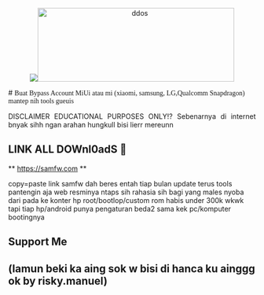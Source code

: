 <p align="center"><img src="https://ibb.co/VBgHJrm"><img src="https://i.ibb.co/zfX8QjJ/Sample2-tools.png" width="400px" height="150px" alt="ddos"></p>
# <a style="font-family:cursive">Buat Bypass Account MiUi atau mi (xiaomi, samsung, LG,Qualcomm Snapdragon) mantep nih tools gueuis</a>
<p align="justify">DISCLAIMER EDUCATIONAL PURPOSES ONLY!? Sebenarnya di internet bnyak sihh ngan arahan hungkull bisi lierr mereunn 

## LINK ALL DOWnl0adS 🚀
**  https://samfw.com **

copy=paste link samfw dah beres entah tiap bulan update terus tools pantengin aja web resminya ntaps sih rahasia sih bagi yang males nyoba dari pada ke konter hp root/bootlop/custom rom habis under 300k wkwk tapi tiap hp/android punya pengaturan beda2 sama kek pc/komputer bootingnya



## Support Me 
## (lamun beki ka aing sok w bisi di hanca ku ainggg ok by risky.manuel)
